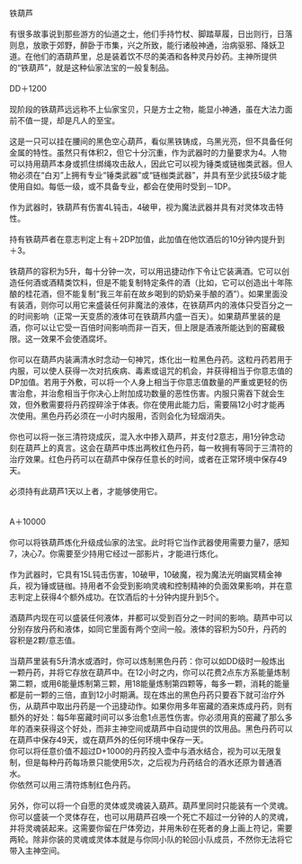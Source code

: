 <title>铁葫芦</title>
<meta name="GENERATOR" content="WinCHM">
<meta http-equiv="Content-Type" content="text/html; charset=gb2312">
<br>铁葫芦　 
<br>
<br>有很多故事说到那些游方的仙道之士，他们手持竹杖、脚踏草履，日出则行，日落则息，放歌于郊野，醉卧于市集，兴之所致，能行诸般神通，治病驱邪、降妖卫道。在他们的酒葫芦里，总是装着饮不尽的美酒和各种灵丹妙药。主神所提供的“铁葫芦”，就是这种仙家法宝的一般复制品。  
<br>
<br>DD＋1200 
<br>
<br>现阶段的铁葫芦远远称不上仙家宝贝，只是方士之物，能显小神通，虽在大法力面前不值一提，却是凡人的至宝。 
<br>
<br>这是一只可以挂在腰间的黑色空心葫芦，看似黑铁铸成，乌黑光亮，但不具备任何金属的特性。虽然只有体积2，但它十分沉重，作为武器时的力量要求为4。人物可以持用葫芦本身或抓住绑绳攻击敌人，因此它可以视为锤类或链枷类武器。但人物必须在“白刃”上拥有专业“锤类武器”或“链枷类武器”，并具有至少武技5级才能使用自如。每低一级，或不具备专业，都会在使用时受到－1DP。 
<br>
<br>作为武器时，铁葫芦有伤害4L钝击，4破甲，视为魔法武器并具有对灵体攻击特性。 
<br>
<br>持有铁葫芦者在意志判定上有＋2DP加值，此加值在他饮酒后的10分钟内提升到＋3。 
<br>
<br>铁葫芦的容积为5升，每十分钟一次，可以用迅捷动作下令让它装满酒。它可以创造任何酒或酒精类饮料，但是不能复制特定条件的酒（比如，它可以创造出十年陈酿的桂花酒，但不能复制“我三年前在故乡喝到的奶奶亲手酿的酒”）。如果里面没有装酒，则你可以用它来盛装任何非魔法的液体，在铁葫芦内的液体只受百分之一的时间影响（正常一天变质的液体可在铁葫芦内盛一百天）。如果葫芦里装的是酒，你可以让它受一百倍时间影响而非一百天，但上限是酒液所能达到的窑藏极限。这一效果不会使酒腐坏。 
<br>
<br>你可以在葫芦内装满清水时念动一句神咒，炼化出一粒黑色丹药。这粒丹药若用于内服，可以使人获得一次对抗疾病、毒素或诅咒的机会，并获得相当于你意志值的DP加值。若用于外敷，可以将一个人身上相当于你意志值数量的严重或更轻的伤害治愈，并治愈相当于你决心上附加成功数量的恶性伤害。内服只需吞下就会生效，但外敷需要将丹药捏碎涂于体表。你在使用此能力后，需要隔12小时才能再次使用。黑色丹药必须在一小时内服用，否则会化为轻烟消失。 
<br>
<br>你也可以将一张三清符烧成灰，混入水中掺入葫芦，并支付2意志，用1分钟念动刻在葫芦上的真言。这会在葫芦中炼出两枚红色丹药，每一枚拥有等同于三清符的治疗效果。红色丹药可以在葫芦中保存任意长的时间，或者在正常环境中保存49天。 
<br>
<br>必须持有此葫芦1天以上者，才能够使用它。 
<br>
<br>
<br>A＋10000 
<br>
<br>你可以将铁葫芦炼化升级成仙家的法宝。此时将它当作武器使用需要力量7，感知7，决心7。你需要至少持用它经过一部影片，才能进行炼化。 
<br>
<br>作为武器时，它具有15L钝击伤害，10破甲，10破魔，视为魔法光明幽冥精金神兵，视为锤或链枷。持用者不会受到影响灵魂和控制精神的负面效果影响，并在意志判定上获得4个额外成功。在饮酒后的十分钟内提升到5个。 
<br>
<br>酒葫芦内现在可以盛装任何液体，并都可以受到百分之一时间的影响。葫芦中可以分别存放丹药和液体，如同它里面有两个空间一般。液体的容积为50升，丹药的容积是2颗/意志值。 
<br>
<br>当葫芦里装有5升清水或酒时，你可以炼制黑色丹药：你可以如DD级时一般炼出一颗丹药，并将它存放在葫芦中。在12小时之内，你可以花费2点东方系能量炼制第二颗，或用6能量炼制第三颗，用18能量炼制第四颗等，每多一颗，消耗的能量都是前一颗的三倍，直到12小时期满。现在炼出的黑色丹药只要吞下就可治疗外伤，从葫芦中取出丹药是一个迅捷动作。如果你用多年窑藏的酒来炼成丹药，则有额外的好处：每5年窑藏时间可以多治愈1点恶性伤害。你必须用真的窑藏了那么多年的酒来获得这个好处，而非主神空间或葫芦中自动提供的饮用品。黑色丹药可以在葫芦中保存49天，或在葫芦外的任何环境中保存一天。 
<br>你可以将任意价值不超过D+1000的丹药投入壶中与酒水结合，视为可以无限复制，但是每种丹药每场景只能使用5次，之后视为丹药结合的酒水还原为普通酒水。
<br>你依然可以用三清符炼制红色丹药。 
<br>
<br>另外，你可以将一个自愿的灵体或灵魂装入葫芦。葫芦里同时只能装有一个灵魂。你可以盛装一个灵体存在，也可以用葫芦召唤一个死亡不超过一分钟的人的灵魂，并将灵魂装起来。这需要你留在尸体旁边，并用朱砂在死者的身上画上符记，需要两轮。除非你装的灵魂或灵体本就是与你同小队的轮回小队成员，不然你无法将它带入主神空间。 
<br>